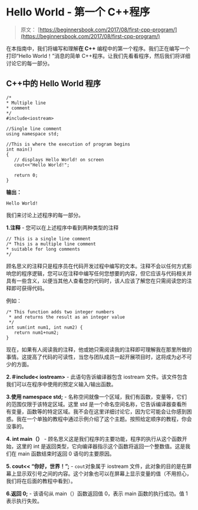 # Hello World - 第一个 C++程序

> 原文： [https://beginnersbook.com/2017/08/first-cpp-program/](https://beginnersbook.com/2017/08/first-cpp-program/)

在本指南中，我们将编写和理解**在 C++** 编程中的第一个程序。我们正在编写一个打印“Hello World！”消息的简单 C++程序。让我们先看看程序，然后我们将详细讨论它的每一部分。

## C++中的 Hello World 程序

```
/*
* Multiple line
* comment
*/
#include<iostream>

//Single line comment
using namespace std;

//This is where the execution of program begins
int main()
{
   // displays Hello World! on screen
   cout<<"Hello World!";

   return 0;
}
```

**输出：**

```
Hello World!
```

我们来讨论上述程序的每一部分。

**1.注释** - 您可以在上述程序中看到两种类型的注释

```
// This is a single line comment
/* This is a multiple line comment
* suitable for long comments
*/
```

顾名思义的注释只是程序员在代码开发过程中编写的文本。注释不会以任何方式影响您的程序逻辑，您可以在注释中编写任何您想要的内容，但它应该与代码相关并具有一些含义，以便当其他人查看您的代码时，该人应该了解您在只需阅读您的注释即可获得代码。

例如：

```
/* This function adds two integer numbers 
 * and returns the result as an integer value
 */
int sum(int num1, int num2) {
   return num1+num2;
}
```

现在，如果有人阅读我的注释，他或她只需阅读我的注释即可理解我在那里所做的事情。这提高了代码的可读性，当您与团队成员一起开展项目时，这将成为必不可少的方面。

**2.＃include&lt; iostream&gt;** - 此语句告诉编译器包含 iostream 文件。该文件包含我们可以在程序中使用的预定义输入/输出函数。

**3.使用 namespace std;** - 名称空间就像一个区域，我们有函数，变量等，它们的范围仅限于该特定区域。这里 std 是一个命名空间名称，它告诉编译器查看所有变量，函数等的特定区域。我不会在这里详细讨论它，因为它可能会让你感到困惑。我在一个单独的教程中通过示例介绍了这个主题。按照给定顺序的教程，你会没事的。

**4\. int main（）** - 顾名思义这是我们程序的主要功能，程序的执行从这个函数开始，这里的 int 是返回类型，它向编译器指示这个函数将返回一个整数值。这是我们在 main 函数结束时返回 0 语句的主要原因。

**5\. cout&lt;&lt; “你好，世界！”;** - `cout`对象属于 iostream 文件，此对象的目的是在屏幕上显示双引号之间的内容。这个对象也可以在屏幕上显示变量的值（不用担心，我们将在后面的教程中看到）。

**6.返回 0;** - 该语句从 main（）函数返回值 0，表示 main 函数的执行成功。值 1 表示执行失败。